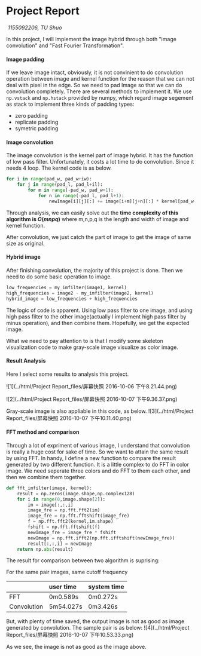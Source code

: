 # Project Report

​                                      														*1155092206, TU Shuo*



In this project, I will implement the image hybrid through both "image convolution" and "Fast Fourier Transformation". 

#### Image padding

If we leave image intact, obviously, it is not convinient to do convolution operation between image and kernel function for the reason that we can not deal with pixel in the edge. So we need to pad Image so that we can do convolution completely. There are several methods to implement it.
We use  `np.vstack` and `np.hstack` provided by numpy,  which regard image segement as stack to implement three kinds of padding types:

* zero padding 
* replicate padding
* symetric padding

#### Image convolution

The image convolution is the kernel part of image hybrid. It has the function of low pass filter. Unfortunately, it costs a lot time to do convolution. Since it needs 4 loop. The kernel code is as below.

```python
for i in range(pad_w, pad_w+iw):
    for j in range(pad_l, pad_l+il):
        for m in range(-pad_w, pad_w+1):
            for n in range(-pad_l, pad_l+1):
                newImage[i][j][:] += image[i+m][j+n][:] * kernel[pad_w-m][pad_l-n] 
```
Through analysis, we can easily solve out the **time complexity of this algorithm is $O(mnpq)$** where m,n,p,q is the length and width of image and kernel function.

After convolution, we just catch the part of image to get the image of same size as original.

#### Hybrid image

After finishing convolution, the majority of this project is done. Then we need to do some basic operation to  image.

```python
low_frequencies = my_imfilter(image1, kernel)
high_frequencies = image2 - my_imfilter(image2, kernel)
hybrid_image = low_frequencies + high_frequencies
```
The logic of code is apparent. Using low pass filter to one image, and using high pass filter to the other image(actually I implement high pass filter by minus operation), and then combine them. Hopefully, we get the expected image.

What we need to pay attention to is that I modify some skeleton visualization code to make gray-scale image visualize as color image. 

#### Result Analysis

Here I select some results to analysis this project. 

![1](../html/Project Report_files/屏幕快照 2016-10-06 下午8.21.44.png)

 ![2](../html/Project Report_files/屏幕快照 2016-10-07 下午9.36.37.png)

Gray-scale image is also appliable in this code, as below.
 ![3](../html/Project Report_files/屏幕快照 2016-10-07 下午10.11.40.png)



#### FFT method and comparison

Through a lot of expriment of various image, I understand that convolution is really a huge cost for sake of time. So we want to attain the same result by using FFT. In handy, I define a new function to compare the result generated by two different function.  It is a little complex to do FFT in color image. We need seperate three colors and do FFT to them each other, and then we combine them together.

```python
def fft_imfilter(image, kernel):
    result = np.zeros(image.shape,np.complex128)
    for i in range(0,image.shape[2]):
        im = image[:,:,i]
        image_fre = np.fft.fft2(im)
        image_fre = np.fft.fftshift(image_fre)
        f = np.fft.fft2(kernel,im.shape)
        fshift = np.fft.fftshift(f)
        newImage_fre = image_fre * fshift
        newImage = np.fft.ifft2(np.fft.ifftshift(newImage_fre))
        result[:,:,i] = newImage
    return np.abs(result)
```
The result for comparison between two algorithm is suprising:

For the same pair images, same cutoff frequency

|             | user time | system time |
| ----------- | :-------- | ----------- |
| FFT         | 0m0.589s  | 0m0.272s    |
| Convolution | 5m54.027s | 0m3.426s    |

But, with plenty of time saved, the output image is not as good as image generated by convolution. The sample pair is as below:  ![4](../html/Project Report_files/屏幕快照 2016-10-07 下午10.53.33.png)

As we see, the image is not as good as the image above.
